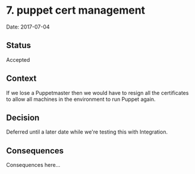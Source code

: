 # 7. puppet cert management

Date: 2017-07-04

## Status

Accepted

## Context

If we lose a Puppetmaster then we would have to resign all the certificates to
allow all machines in the environment to run Puppet again.

## Decision

Deferred until a later date while we're testing this with Integration.

## Consequences

Consequences here...
